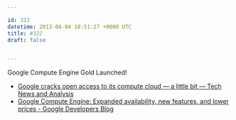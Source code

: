 ```yaml
---

id: 322
datetime: 2013-04-04 18:51:27 +0000 UTC
title: #322
draft: false


---
```


Google Compute Engine Gold Launched! 

 
 * [Google cracks open access to its compute cloud — a little bit — Tech News and Analysis](http://gigaom.com/2013/04/04/google-cracks-open-access-to-its-compute-cloud-a-little-bit/)
 * [Google Compute Engine: Expanded availability, new features, and lower prices - Google Developers Blog](http://googledevelopers.blogspot.com/2013/04/google-compute-engine-expanded.html)


